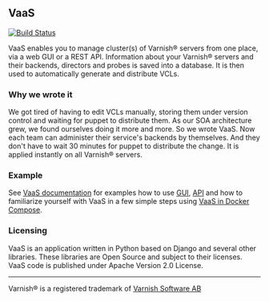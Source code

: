 VaaS
----

[![Build Status](https://github.com/allegro/vaas/actions/workflows/ci.yaml/badge.svg)](https://github.com/allegro/vaas/actions?query=workflow%3Aci)

VaaS enables you to manage cluster(s) of Varnish® servers from one place, via a web GUI or a REST API. Information about 
your Varnish® servers and their backends, directors and probes is saved into a database. It is then used to automatically 
generate and distribute VCLs.

### Why we wrote it
We got tired of having to edit VCLs manually, storing them under version control and waiting for puppet to distribute 
them. As our SOA architecture grew, we found ourselves doing it more and more. So we wrote VaaS. Now each team can 
administer their service's backends by themselves. And they don't have to wait 30 minutes for puppet to distribute the 
change. It is applied instantly on all Varnish® servers.

### Example
See [VaaS documentation](http://vaas.readthedocs.org/en/latest/) for examples how to use 
[GUI](http://vaas.readthedocs.org/en/latest/documentation/gui/), 
[API](http://vaas.readthedocs.org/en/latest/documentation/api/) and how to familiarize yourself with VaaS in 
a few simple steps using [VaaS in Docker Compose](http://vaas.readthedocs.org/en/latest/quick-start/development/). 

### Licensing
VaaS is an application written in Python based on Django and several other libraries. These libraries are Open Source 
and subject to their licenses. VaaS code is published under Apache Version 2.0 License.

---

Varnish® is a registered trademark of [Varnish Software AB](https://www.varnish-software.com)